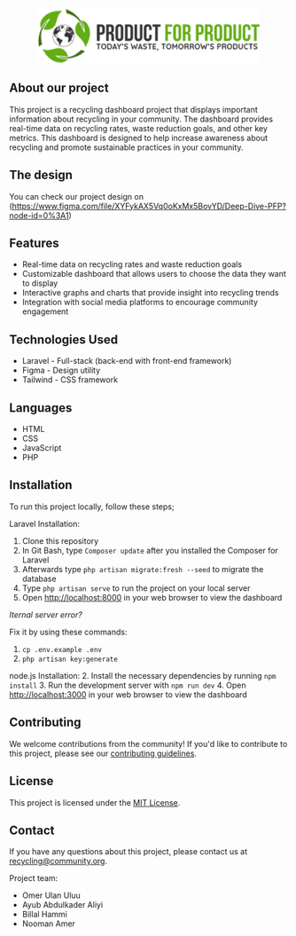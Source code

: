 <p align="center"><a href="#" target="_blank"><img src="docs/img/PFP_logo.png" width="400" alt="PFP Logo"></a></p>

## About our project

This project is a recycling dashboard project that displays important information about recycling in your community. The dashboard provides real-time data on recycling rates, waste reduction goals, and other key metrics. This dashboard is designed to help increase awareness about recycling and promote sustainable practices in your community.

## The design

You can check our project design on (https://www.figma.com/file/XYFykAX5Vq0oKxMx5BovYD/Deep-Dive-PFP?node-id=0%3A1)

## Features

* Real-time data on recycling rates and waste reduction goals
* Customizable dashboard that allows users to choose the data they want to display
* Interactive graphs and charts that provide insight into recycling trends
* Integration with social media platforms to encourage community engagement


## Technologies Used

* Laravel - Full-stack (back-end with front-end framework)
* Figma - Design utility
* Tailwind - CSS framework

## Languages

* HTML
* CSS
* JavaScript
* PHP

## Installation

To run this project locally, follow these steps;

Laravel Installation:
1. Clone this repository
2. In Git Bash, type `Composer update` after you installed the Composer for Laravel
3. Afterwards type `php artisan migrate:fresh --seed` to migrate the database
4. Type `php artisan serve` to run the project on your local server
5. Open [http://localhost:8000](http://localhost:8000) in your web browser to view the dashboard

*Iternal server error?*

Fix it by using these commands:

1. `cp .env.example .env`
2. `php artisan key:generate`

node.js Installation:
2. Install the necessary dependencies by running `npm install`
3. Run the development server with `npm run dev`
4. Open [http://localhost:3000](http://localhost:3000) in your web browser to view the dashboard

## Contributing

We welcome contributions from the community! If you'd like to contribute to this project, please see our [contributing guidelines](https://john-doe.com/contributing).

## License

This project is licensed under the [MIT License](https://john-doe.com/license).

## Contact

If you have any questions about this project, please contact us at [recycling@community.org](mailto:john-doe@gmail.com).

Project team:

* Omer Ulan Uluu
* Ayub Abdulkader Aliyi
* Billal Hammi
* Nooman Amer

<!-- installation
Cd root directory 

 npm install 
 npx vite build
 npm run dev
 

 -->